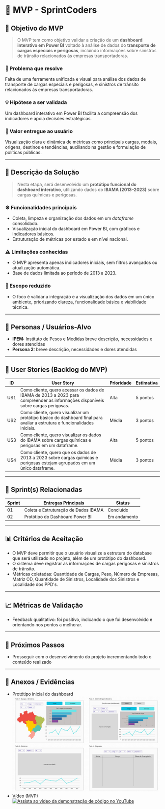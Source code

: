 # 📌 MVP - SprintCoders

## 🎯 Objetivo do MVP

> O MVP tem como objetivo validar a criação de um **dashboard interativo em Power BI** voltado à análise de dados do **transporte de cargas especiais e perigosas**, incluindo informações sobre sinistros de trânsito relacionados às empresas transportadoras.

### 🧩 Problema que resolve
Falta de uma ferramenta unificada e visual para análise dos dados de transporte de cargas especiais e perigosas, e sinistros de trânsito relacionados às empresas transportadoras.

### 💡 Hipótese a ser validada
Um dashboard interativo em Power BI facilita a compreensão dos indicadores e apoia decisões estratégicas.

### 🚀 Valor entregue ao usuário
Visualização clara e dinâmica de métricas como principais cargas, modais, origens, destinos e tendências, auxiliando na gestão e formulação de políticas públicas.

---

## 📝 Descrição da Solução

> Nesta etapa, será desenvolvido um **protótipo funcional do dashboard interativo**, utilizando dados do **IBAMA (2013–2023)** sobre cargas químicas e perigosas.

### ⚙️ Funcionalidades principais
- Coleta, limpeza e organização dos dados em um *dataframe* consolidado.  
- Visualização inicial do dashboard em Power BI, com gráficos e indicadores básicos.  
- Estruturação de métricas por estado e em nível nacional.  

### ⚠️ Limitações conhecidas
- O MVP apresenta apenas indicadores iniciais, sem filtros avançados ou atualização automática.  
- Base de dados limitada ao período de 2013 a 2023.  

### 🎯 Escopo reduzido
- O foco é validar a integração e a visualização dos dados em um único ambiente, priorizando clareza, funcionalidade básica e viabilidade técnica.

---

## 👥 Personas / Usuários-Alvo
- **IPEM:** Instituto de Pesos e Medidas  breve descrição, necessidades e dores atendidas  
- **Persona 2:** breve descrição, necessidades e dores atendidas  

---

## 🔑 User Stories (Backlog do MVP)

| ID  | User Story                                                                                                                       | Prioridade | Estimativa  |
|-----|----------------------------------------------------------------------------------------------------------------------------------|------------|-------------|
| US1 | Como cliente, quero acessar os dados do IBAMA de 2013 a 2023 para compreender as informações disponíveis sobre cargas perigosas. | Alta       | 5 pontos    |
| US2 | Como cliente, quero visualizar um protótipo básico do dashboard final para avaliar a estrutura e funcionalidades iniciais.       | Média      | 3 pontos    |
| US3 | Como cliente, quero visualizar os dados do IBAMA sobre cargas químicas e perigosas em um dataframe.                              | Alta       | 5 pontos    |
| US4 | Como cliente, quero que os dados de 2013 a 2023 sobre cargas químicas e perigosas estejam agrupados em um único dataframe.       | Média      | 3 pontos    |


---

## 📅 Sprint(s) Relacionadas
| Sprint | Entregas Principais                          | Status   |
|--------|----------------------------------------------|----------|
| 01     | Coleta e Estruturação de Dados IBAMA         | Concluído|
| 02     | Protótipo do Dashboard Power BI              | Em andamento |

---

## 📊 Critérios de Aceitação
- O MVP deve permitir que o usuário visualize a estrutura do database que será utilizado no projeto, além de um protótipo do dashboard.
- O sistema deve registrar as informações de cargas perigosas e sinistros de trânsito.
- Métricas coletadas: Quantidade de Cargas, Peso, Número de Empresas, Matriz OD, Quantidade de Sinistros, Localidade dos Sinistros e Localidade dos PPD's. 

---

## 📈 Métricas de Validação
- Feedback qualitativo: foi positivo, indicando o que foi desenvolvido e orientando nos pontos a melhorar.

---

## 🚀 Próximos Passos
- Prosseguir com o desenvolvimento do projeto incrementando todo o conteúdo realizado
  
---

## 📂 Anexos / Evidências
- Protótipo inicial do dashboard
![Protótipo Inicial](sprint01.png)
- Vídeo (MVP)
[![Assista ao vídeo da demonstração de código no YouTube](https://img.youtube.com/vi/lXKVnO3EobU/0.jpg)](https://www.youtube.com/watch?v=lXKVnO3EobU)

 
